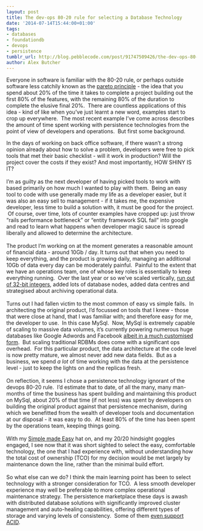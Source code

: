 ```yaml
---
layout: post
title: The dev-ops 80-20 rule for selecting a Database Technology
date: '2014-07-14T15:44:00+01:00'
tags:
- databases
- foundationdb
- devops
- persistence
tumblr_url: http://blog.pebblecode.com/post/91747509426/the-dev-ops-80-20-rule-for-selecting-a-database
author: Alex Butcher
---
```

Everyone in software is familiar with the 80-20 rule, or perhaps outside software less catchily known as the <a href="http://en.wikipedia.org/wiki/Pareto_principle">pareto principle</a> - the idea that you spend about 20% of the time it takes to complete a project building out the first 80% of the features, with the remaining 80% of the duration to complete the elusive final 20%.  There are countless applications of this idea - kind of like when you&rsquo;ve just learnt a new word, examples start to crop up everywhere.  The most recent example I&rsquo;ve come across describes the amount of time spent working with persistence technologies from the point of view of developers and operations.  But first some background.

In the days of working on back office software, if there wasn&rsquo;t a strong opinion already about how to solve a problem, developers were free to pick tools that met their basic checklist - will it work in production? Will the project cover the costs if they exist? And most importantly, HOW SHINY IS IT?<br/><br/> I&rsquo;m as guilty as the next developer of having picked tools to work with based primarily on how much I wanted to play with them.  Being an easy tool to code with use generally made my life as a developer easier, but it was also an easy sell to management - if it takes me, the expensive developer, less time to build a solution with, it must be good for the project.  Of course, over time, lots of counter examples have cropped up: just throw &ldquo;rails performance bottleneck&rdquo; or &ldquo;entity framework SQL fail&rdquo; into google and read to learn what happens when developer magic sauce is spread liberally and allowed to determine the architecture.  <br/><br/> The product I&rsquo;m working on at the moment generates a reasonable amount of financial data - around 10Gb / day. It turns out that when you need to keep everything, and the product is growing daily, managing an additional 10Gb of data every day can be moderately painful.  Painful to the extent that we have an operations team, one of whose key roles is essentially to keep everything running.  Over the last year or so we&rsquo;ve scaled vertically, <a href="http://en.wikipedia.org/wiki/2147483647">run out of 32-bit integers</a>, added lots of database nodes, added data centres and strategised about archiving operational data.<br/><br/> Turns out I had fallen victim to the most common of easy vs simple fails.  In architecting the original product, I&rsquo;d focussed on tools that I knew - those that were close at hand, that I was familiar with; and therefore easy for me, the developer to use.  In this case MySql.  Now, MySql is extremely capable of scaling to massive data volumes, it&rsquo;s currently powering numerous huge databases like Google Adwords and Facebook <a href="http://thenextweb.com/dd/2014/03/27/facebook-google-linkedin-twitter-launch-webscalesql-custom-version-mysql-massive-databases/">albeit in a much customised form</a>.  But scaling traditional RDBMs does come with a significant ops overhead.  For this particular product, the data architecture at the code level is now pretty mature, we almost never add new data fields.  But as a business, we spend <em>a lot</em> of time working with the data at the persistence level - just to keep the lights on and the replicas fresh.<br/><br/> On reflection, it seems I chose a persistence technology ignorant of the devops 80-20 rule.  I&rsquo;d estimate that to date, of all the many, many man-months of time the business has spent building and maintaining this product on MySql, about 20% of that time (if not less) was spent by developers on building the original product against that persistence mechanism, during which we benefitted from the wealth of developer tools and documentation at our disposal - it was easy to do.  At least 80% of the time has been spent by the operations team, keeping things going. <br/><br/> With my <a href="http://www.infoq.com/presentations/Simple-Made-Easy-QCon-London-2012">Simple made Easy</a> hat on, and my 20/20 hindsight goggles engaged, I see now that it was short sighted to select the easy, comfortable technology, the one that I had experience with, without understanding how the total cost of ownership (TCO) for my decision would be met largely by maintenance down the line, rather than the minimal build effort.<br/><br/> So what else can we do? I think the main learning point has been to select technology with a stronger consideration for TCO.  A less smooth developer experience may well be preferable to more complex operational maintenance strategy. The persistence marketplace these days is awash with distributed database solutions with significantly improved cluster management and auto-healing capabilities, offering different types of storage and varying levels of consistency.  Some of them <a href="https://foundationdb.com/">even support ACID</a>.</p>
